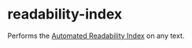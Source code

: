 # readability-index

Performs the [Automated Readability Index](https://en.wikipedia.org/wiki/Automated_readability_index) on any text.
